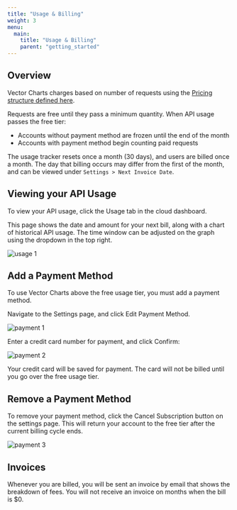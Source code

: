 ```yaml
---
title: "Usage & Billing"
weight: 3
menu:
  main:
    title: "Usage & Billing"
    parent: "getting_started"
---
```


## Overview

Vector Charts charges based on number of requests using the [Pricing structure defined here](https://vectorcharts.com/pricing/).

Requests are free until they pass a minimum quantity. When API usage passes the free tier:

- Accounts without payment method are frozen until the end of the month
- Accounts with payment method begin counting paid requests

The usage tracker resets once a month (30 days), and users are billed once a month. The day that billing occurs may differ from the first of the month, and can be viewed under `Settings > Next Invoice Date`.

## Viewing your API Usage

To view your API usage, click the Usage tab in the cloud dashboard.

This page shows the date and amount for your next bill, along with a chart of historical API usage. The time window can be adjusted on the graph using the dropdown in the top right.

![usage 1](/img/usage.png)

## Add a Payment Method

To use Vector Charts above the free usage tier, you must add a payment method.

Navigate to the Settings page, and click Edit Payment Method.

![payment 1](/img/payment1.png)

Enter a credit card number for payment, and click Confirm:

![payment 2](/img/payment2.png)

Your credit card will be saved for payment. The card will not be billed until you go over the free usage tier.

## Remove a Payment Method

To remove your payment method, click the Cancel Subscription button on the settings page. This will return your account to the free tier after the current billing cycle ends.

![payment 3](/img/payment3.png)


## Invoices

Whenever you are billed, you will be sent an invoice by email that shows the breakdown of fees. You will not receive an invoice on months when the bill is $0.